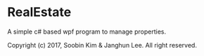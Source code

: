 # RealEstate

A simple c# based wpf program to manage properties.

Copyright (c) 2017, Soobin Kim & Janghun Lee. All right reserved.

